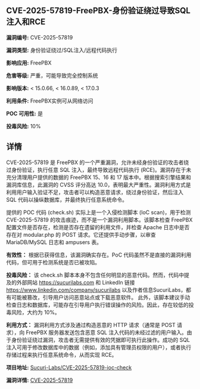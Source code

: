 ## CVE-2025-57819-FreePBX-身份验证绕过导致SQL注入和RCE

**漏洞编号:** CVE-2025-57819

**漏洞类型:** 身份验证绕过/SQL注入/远程代码执行

**影响应用:** FreePBX

**危害等级:** 严重，可能导致完全控制系统

**影响版本:** < 15.0.66, < 16.0.89, < 17.0.3

**利用条件:** FreePBX实例可从网络访问

**POC 可用性:** 是

**投毒风险:** 10%

## 详情

CVE-2025-57819 是 FreePBX 的一个严重漏洞，允许未经身份验证的攻击者绕过身份验证，执行任意 SQL 注入，最终导致远程代码执行 (RCE)。漏洞存在于未充分清理用户提供的数据的 FreePBX 15、16 和 17 版本中。根据搜索引擎结果和漏洞库信息，此漏洞的 CVSS 评分高达 10.0，表明最大严重性。漏洞利用方式是利用用户输入验证不足，攻击者可以构造恶意请求，绕过身份验证，然后注入 SQL 代码以操纵数据库，并最终执行任意系统命令。

提供的 POC 代码 (check.sh) 实际上是一个入侵检测脚本 (IoC scan)，用于检测 CVE-2025-57819 的攻击痕迹，而不是一个漏洞利用脚本。该脚本检查 FreePBX 配置文件是否存在，检测是否存在遗留的利用文件，并检查 Apache 日志中是否存在对 modular.php 的 POST 请求。它还提供手动步骤，以审查 MariaDB/MySQL 日志和 ampusers 表。

**有效性：** 根据已获得信息，该漏洞确实存在。PoC 代码虽然不是直接的漏洞利用代码，但可用于检测系统是否已被攻陷。

**投毒风险：** 该 check.sh 脚本本身不包含任何明显的恶意代码。然而，代码中提及的外部网站 https://sucurilabs.com 和 LinkedIn 链接 https://www.linkedin.com/company/sucurilabs 以及作者信息SucuriLabs，都有可能被篡改，引导用户访问恶意站点或下载恶意软件。 此外，该脚本建议手动检查日志和数据库，可能存在引导用户执行错误操作的风险。因此，存在较低的投毒风险，大约为 10%。

**利用方式：** 漏洞利用方式涉及通过构造恶意的 HTTP 请求（通常是 POST 请求），向 FreePBX 服务器发送包含恶意 SQL 注入代码的未经过滤的用户输入。由于身份验证绕过漏洞，攻击者无需提供有效的凭据即可执行此操作。成功的 SQL 注入可用于修改数据库中的数据（例如，添加具有管理员权限的用户），或者执行存储过程来执行任意系统命令，从而实现 RCE。


**项目地址:** [Sucuri-Labs/CVE-2025-57819-ioc-check](https://github.com/Sucuri-Labs/CVE-2025-57819-ioc-check)

**漏洞详情:** [CVE-2025-57819](https://nvd.nist.gov/vuln/detail/CVE-2025-57819)